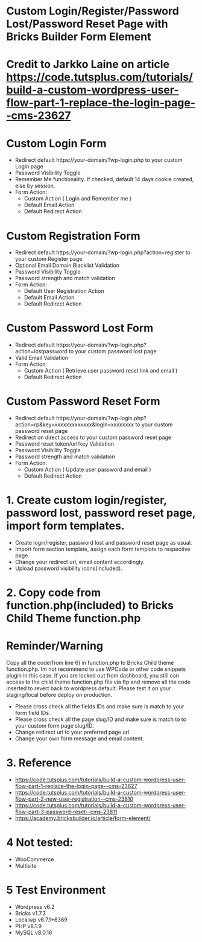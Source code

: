 # Custom Login/Register/Password Lost/Password Reset Page with Bricks Builder Form Element
# Credit to Jarkko Laine on article https://code.tutsplus.com/tutorials/build-a-custom-wordpress-user-flow-part-1-replace-the-login-page--cms-23627

# Custom Login Form
  - Redirect default https://your-domain/?wp-login.php to your custom Login page
  - Password Visibility Toggle
  - Remember Me functionality. If checked, default 14 days cookie created, else by session.
  - Form Action:
    - Custom Action ( Login and Remember me )
    - Default Email Action
    - Default Redirect Action

# Custom Registration Form
  - Redirect default https://your-domain/?wp-login.php?action=register to your custom Register page
  - Optional Email Domain Blacklist Validation
  - Password Visibility Toggle
  - Password strength and match validation
  - Form Action:
    - Default User Registration Action
    - Default Email Action
    - Default Redirect Action

# Custom Password Lost Form
  - Redirect default https://your-domain/?wp-login.php?action=lostpassword to your custom password lost page
  - Valid Email Validation
  - Form Action:
    - Custom Action ( Retrieve user password reset link and email )
    - Default Redirect Action

# Custom Password Reset Form
  - Redirect default https://your-domain/?wp-login.php?action=rp&key=xxxxxxxxxxxxx&login=xxxxxxxx to your custom password reset page
  - Redirect on direct access to your custom password reset page
  - Password reset token/url/key Validation
  - Password Visibility Toggle
  - Password strength and match validation
  - Form Action:
    - Custom Action ( Update user password and email )
    - Default Redirect Action

# 1. Create custom login/register, password lost, password reset page, import form templates.
  - Create login/register, password lost and password reset page as usual.
  - Import form section template, assign each form template to respective page.
  - Change your redirect url, email content accordingly.
  - Upload password visibility icons(included). 

# 2. Copy code from function.php(included) to Bricks Child Theme function.php
# Reminder/Warning
Copy all the code(from line 6) in function.php to Bricks Child theme function.php. Im not recommend to use WPCode or other code snippets plugin in this case. If you are locked out from dashboard, you still can access to the child theme function.php file via ftp and remove all the code inserted to revert back to wordpress default. Please test it on your staging/local before deploy on production.
  - Please cross check all the fields IDs and make sure is match to your form field IDs.
  - Please cross check all the page slug/ID and make sure is match to to your custom form page slug/ID.
  - Change redirect url to your preferred page url.
  - Change your own form message and email content.

# 3. Reference
  - https://code.tutsplus.com/tutorials/build-a-custom-wordpress-user-flow-part-1-replace-the-login-page--cms-23627
  - https://code.tutsplus.com/tutorials/build-a-custom-wordpress-user-flow-part-2-new-user-registration--cms-23810
  - https://code.tutsplus.com/tutorials/build-a-custom-wordpress-user-flow-part-3-password-reset--cms-23811
  - https://academy.bricksbuilder.io/article/form-element/

# 4 Not tested:
  - WooCommerce
  - Multisite

# 5 Test Environment
  - Wordpress v6.2
  - Bricks v1.7.3
  - Localwp v6.7.1+6369
  - PHP v8.1.9
  - MySQL v8.0.16
